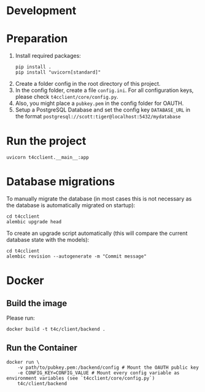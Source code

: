# Development

Preparation
===============
1) Install required packages: 
    ```
    pip install .
    pip install "uvicorn[standard]"
    ```
1) Create a folder config in the root directory of this project.
1) In the config folder, create a file `config.ini`. For all configuration keys, please check `t4cclient/core/config.py`.
1) Also, you might place a `pubkey.pem` in the config folder for OAUTH.
1) Setup a PostgreSQL Database and set the config key `DATABASE_URL` in the format `postgresql://scott:tiger@localhost:5432/mydatabase`


Run the project
===============

```
uvicorn t4cclient.__main__:app
```

Database migrations
===============

To manually migrate the database (in most cases this is not necessary as the database is automatically migrated on startup): 
```
cd t4cclient
alembic upgrade head
```

To create an upgrade script automatically (this will compare the current database state with the models): 
```
cd t4cclient
alembic revision --autogenerate -m "Commit message"
```

# Docker

## Build the image

Please run: 
```
docker build -t t4c/client/backend .
```

## Run the Container

```
docker run \
    -v path/to/pubkey.pem:/backend/config # Mount the OAUTH public key
    -e CONFIG_KEY=CONFIG_VALUE # Mount every config variable as environment variables (see `t4cclient/core/config.py`)
    t4c/client/backend
```